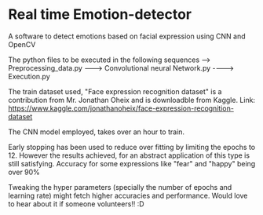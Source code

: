 # Real time Emotion-detector
A software to detect emotions based on facial expression using CNN and OpenCV

The python files to be executed in the following sequences --> Preprocessing_data.py ---> Convolutional neural Network.py ----> Execution.py

The train dataset used, "Face expression recognition dataset" is a contribution from Mr. Jonathan Oheix and is downloadble from Kaggle. Link: https://www.kaggle.com/jonathanoheix/face-expression-recognition-dataset

The CNN model employed, takes over an hour to train. 

Early stopping has been used to reduce over fitting by limiting the epochs to 12. However the results achieved, for an abstract application of this type is still satisfying. Accuracy for some expressions like "fear" and "happy" being over 90%

Tweaking the hyper parameters (specially the number of epochs and learning rate) might fetch higher accuracies and performance. Would love to hear about it if someone volunteers!! :D

